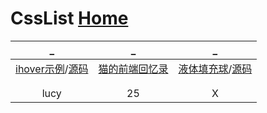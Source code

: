 # CssList  [Home](../index.md)

| _ | _ | _ |
|:---:|:---:|:---:|
| [ihover示例](http://gudh.github.io/ihover/dist/index.html)/[源码](https://github.com/gudh/ihover) | [猫的前端回忆录](https://github.com/windiest/Front-end-tutorial) | [液体填充球](https://ecomfe.github.io/echarts-liquidfill/example/)/[源码](https://github.com/ecomfe/echarts-liquidfill) |
| []() | []() | []() |
| []() | []() | []() |
| lucy | 25 | X |

